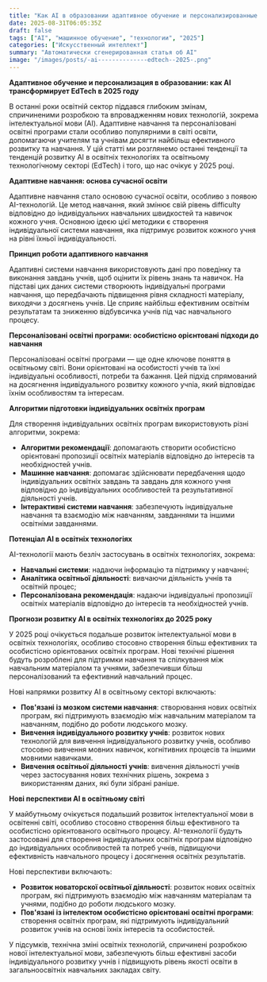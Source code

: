 ```yaml
---
title: "Как AI в образовании адаптивное обучение и персонализированные учебные планы трансформирует в образовательных технологиях и EdTech в 2025 году"
date: 2025-08-31T06:05:35Z
draft: false
tags: ["AI", "машинное обучение", "технологии", "2025"]
categories: ["Искусственный интеллект"]
summary: "Автоматически сгенерированная статья об AI"
image: "/images/posts/-ai--------------edtech--2025-.png"
---
```

**Адаптивное обучение и персонализация в образовании: как AI трансформирует EdTech в 2025 году**

В останні роки освітній сектор піддався глибоким змінам, спричиненими розробкою та впровадженням нових технологій, зокрема інтелектуальної мови (АI). Адаптивне навчання та персоналізовані освітні програми стали особливо популярними в світі освіти, допомагаючи учителям та учнівам досягти найбільш ефективного розвитку та навчання. У цій статті ми розглянемо останні тенденції та тенденцій розвитку AI в освітніх технологіях та освітньому технологічному секторі (EdTech) і того, що нас очікує у 2025 році.

**Адаптивне навчання: основа сучасної освіти**

Адаптивне навчання стало основою сучасної освіти, особливо з появою AI-технологій. Це метод навчання, який змінює свій рівень difficulty відповідно до індивідуальних навчальних швидкостей та навичок кожного учня. Основною ідеєю цієї методики є створення індивідуальної системи навчання, яка підтримує розвиток кожного учня на рівні їхньої індивідуальності.

**Принцип роботи адаптивного навчання**

Адаптивні системи навчання використовують дані про поведінку та виконання завдань учнів, щоб оцінити їх рівень знань та навичок. На підставі цих даних системи створюють індивідуальні програми навчання, що передбачають підвищення рівня складності матеріалу, виходячи з досягнень учнів. Це сприяє найбільш ефективним освітнім результатам та зниженню відбувсичка учнів під час навчального процесу.

**Персоналізовані освітні програми: особистісно орієнтовані підходи до навчання**

Персоналізовані освітні програми — ще одне ключове поняття в освітньому світі. Вони орієнтовані на особистості учнів та їхні індивідуальні особливості, потреби та бажання. Цей підхід спрямований на досягнення індивідуального розвитку кожного учnia, який відповідає їхнім особливостям та інтересам.

**Алгоритми підготовки індивідуальних освітніх програм**

Для створення індивідуальних освітніх програм використовують різні алгоритми, зокрема:

* **Алгоритми рекомендації**: допомагають створити особистісно орієнтовані пропозиції освітніх матеріалів відповідно до інтересів та необхідностей учнів.
* **Машинне навчання**: допомагає здійснювати передбачення щодо індивідуальних освітніх завдань та завдань для кожного учня відповідно до індивідуальних особливостей та результативної діяльності учнів.
* **Інтерактивні системи навчання**: забезпечують індивідуальне навчання та взаємодію між навчанням, завданнями та іншими освітніми завданнями.

**Потенціал AI в освітніх технологіях**

AI-технології мають безліч застосувань в освітніх технологіях, зокрема:

* **Навчальні системи**: надаючи інформацію та підтримку у навчанні;
* **Аналітика освітньої діяльності**: вивчаючи діяльність учнів та освітній процес;
* **Персоналізована рекомендація**: надаючи індивідуальні пропозиції освітніх матеріалів відповідно до інтересів та необхідностей учнів.

**Прогнози розвитку AI в освітніх технологіях до 2025 року**

У 2025 році очікується подальше розвиток інтелектуальної мови в освітніх технологіях, особливо стосовно створення більш ефективних та особистісно орієнтованих освітніх програм. Нові технічні рішення будуть розроблені для підтримки навчання та спілкування між навчальним матеріалом та учнями, забезпечивши більш персоналізований та ефективний навчальний процес.

Нові напрямки розвитку AI в освітньому секторі включають:

* **Пов'язані із мозком системи навчання**: створювання нових освітніх програм, які підтримують взаємодію між навчальним матеріалом та навчанням, подібно до роботи людського мозку.
* **Вивчення індивідуального розвитку учнів**: розвиток нових технологій для вивчення індивідуального розвитку учнів, особливо стосовно вивчення мовних навичок, когнітивних процесів та іншими мовними навичками.
* **Вивчення освітньої діяльності учнів**: вивчення діяльності учнів через застосування нових технічних рішень, зокрема з використанням даних, які були зібрані раніше.

**Нові перспективи AI в освітньому світі**

У майбутньому очікується подальший розвиток інтелектуальної мови в освітенні світі, особливо стосовно створення більш ефективного та особистісно орієнтованого освітнього процесу. AI-технології будуть застосовані для створення індивідуальних освітніх програм відповідно до індивідуальних особливостей та потреб учнів, підвищуючи ефективність навчального процесу і досягнення освітніх результатів.

Нові перспективи включають:

* **Розвиток новаторскої освітньої діяльності**: розвиток нових освітніх програм, які підтримують взаємодію між навчанням матеріалам та учнями, подібно до роботи людського мозку.
* **Пов'язані із інтелектом особистісно орієнтовані освітні програми**: створення освітніх програм, які підтримують індивідуальний розвиток учнів на основі їхніх інтересів та особистостей.

У підсумків, технічна зміні освітніх технологій, спричинені розробкою нової інтелектуальної мови, забезпечують більш ефективні засоби індивідуального розвитку учнів і підвищують рівень якості освіти в загальноосвітніх навчальних закладах світу.
